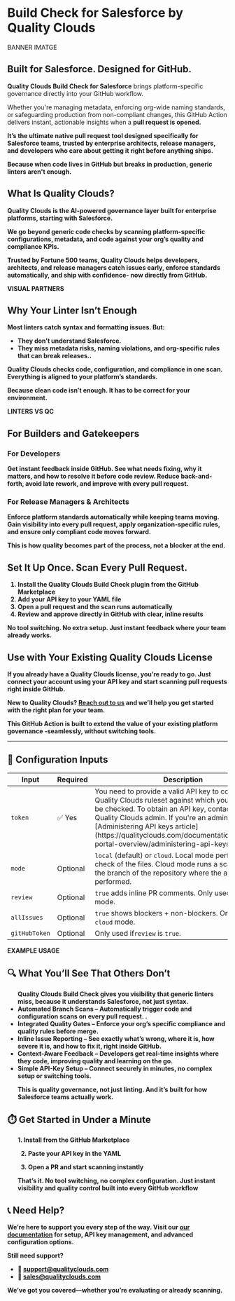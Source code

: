 ﻿<h1>Build Check for Salesforce by Quality Clouds</h1>

BANNER IMATGE

<h2>Built for Salesforce. Designed for GitHub.</h2>

<p><strong>Quality Clouds Build Check for Salesforce</strong> brings platform-specific governance directly into your GitHub workflow.</p>
<p>Whether you're managing metadata, enforcing org-wide naming standards, or safeguarding production from non-compliant changes, this GitHub Action delivers instant, actionable insights when a <strong> pull request is opened.</p>
<p>It’s the ultimate native pull request tool designed specifically for Salesforce teams, <strong>trusted by enterprise architects, release managers, and developers</strong> who care about getting it right before anything ships.</p>

**Because when code lives in GitHub but breaks in production, generic linters aren't enough.**

<h2>What Is Quality Clouds?</h2>

<p><strong>Quality Clouds is the AI-powered governance layer</strong> built for enterprise platforms, starting with Salesforce.</p>
<p>We go beyond generic code checks by scanning platform-specific configurations, metadata, and code against your org’s quality and compliance KPIs.</p>
<p>Trusted by <strong>Fortune 500 teams</strong>, Quality Clouds helps developers, architects, and release managers catch issues early, enforce standards automatically, and ship with confidence- now directly from GitHub.</p>

VISUAL PARTNERS

<h2>Why Your Linter Isn’t Enough</h2>

<p>Most linters catch syntax and formatting issues. But:</p>
<ul>
  <li>They don’t understand Salesforce.</li>
  <li>They miss metadata risks, naming violations, and org-specific rules that can break releases..</li>
</ul>

<p>Quality Clouds checks code, configuration, and compliance in one scan. Everything is aligned to your platform’s standards.

Because clean code isn’t enough. It has to be correct for your environment. </p>

LINTERS VS QC


<h2>For Builders and Gatekeepers</h2>

<h3>For Developers</h3>
<p>Get <strong>instant feedback</strong> inside GitHub. See what needs fixing, why it matters, and how to resolve it before code review. Reduce back-and-forth, avoid late rework, and improve with every pull request.</p>

<h3>For Release Managers & Architects</h3>
<p>Enforce platform standards automatically while keeping teams moving. Gain <strong>visibility into every pull request</strong>, apply organization-specific rules, and ensure only compliant code moves forward.

This is how quality becomes part of the process, not a blocker at the end.
</p>



<h2>Set It Up Once. Scan Every Pull Request.</h2>

<ol>
  <li>Install the Quality Clouds Build Check plugin from the GitHub Marketplace</li>
  <li>Add your API key to your YAML file</li>
  <li>Open a pull request and the scan runs automatically </li>
  <li>Review and approve directly in GitHub with clear, inline results</li>
</ol>

<p>No tool switching. No extra setup. Just instant feedback where your team already works.
</p>


<h2>Use with Your Existing Quality Clouds License</h2>

<p>If you already have a Quality Clouds license, you’re ready to go. Just connect your account using your API key and start scanning pull requests right inside GitHub.
</p>

<p><strong>New to Quality Clouds?</strong> <a href="https://qualityclouds.com/contact">Reach out to us</a> and we’ll help you get started with the right plan for your team.</p>

This GitHub Action is built to extend the value of your existing platform governance -seamlessly, without switching tools.

<hr />

<h2>🧾 Configuration Inputs</h2>

<table>
  <thead>
    <tr>
      <th>Input</th>
      <th>Required</th>
      <th>Description</th>
    </tr>
  </thead>
  <tbody>
    <tr>
      <td><code>token</code></td>
      <td>✅ Yes</td>
      <td>You need to provide a valid API key to connect the Quality Clouds ruleset against which your code will be checked. To obtain an API key, contact your Quality Clouds admin. If you're an admin, check the [Administering API keys article](https://qualityclouds.com/documentation/qc/admin-portal-overview/administering-api-keys/). 
    </tr>
    <tr>
      <td><code>mode</code></td>
      <td>Optional</td>
      <td><code>local</code> (default) or <code>cloud</code>. Local mode performs a live check of the files. Cloud mode runs a scan against the branch of the repository where the action is performed.</td>
    </tr>
    <tr>
      <td><code>review</code></td>
      <td>Optional</td>
      <td><code>true</code> adds inline PR comments. Only used in <code>cloud</code> mode.</td>
    </tr>
    <tr>
      <td><code>allIssues</code></td>
      <td>Optional</td>
      <td><code>true</code> shows blockers + non-blockers. Only used in <code>cloud</code> mode.</td>
    </tr>
    <tr>
      <td><code>gitHubToken</code></td>
      <td>Optional</td>
      <td>Only used if<code>review</code> is <code>true</code>.</td>
    </tr>
  </tbody>
</table>

EXAMPLE USAGE


<h2>🔍 What You’ll See That Others Don’t</h2>

<ul> Quality Clouds Build Check gives you visibility that generic linters miss, because it understands Salesforce, not just syntax.

  <li><strong>Automated Branch Scans</strong> – Automatically trigger code and configuration scans on every pull request.  
.</li>
  <li><strong>Integrated Quality Gates</strong> – Enforce your org’s specific compliance and quality rules before merge.  
</li>
  <li><strong>Inline Issue Reporting</strong> – See exactly what’s wrong, where it is, how severe it is, and how to fix it, right inside GitHub.</li>
  <li><strong>Context-Aware Feedback</strong> – Developers get real-time insights where they code, improving quality and learning on the go.</li>
  <li><strong>Simple API-Key Setup</strong> – Connect securely in minutes, no complex setup or switching tools.</li>

This is quality governance, not just linting. And it’s built for how Salesforce teams actually work.
</ul>

<h2>⏱️ Get Started in Under a Minute</h2>

<ul>
1.  Install from the GitHub Marketplace  
     
2.  Paste your API key in the YAML  
       
3.  Open a PR and start scanning instantly

That’s it. No tool switching, no complex configuration. Just instant visibility and quality control built into every GitHub workflow
</ul>

<h2>📞 Need Help?</h2>

<p>We’re here to support you every step of the way. Visit our <a href="https://docs.qualityclouds.com">our documentation</a> for setup, API key management, and advanced configuration options.</p>

<p><strong>Still need support?</strong></p>
<ul>
  <li>📧 <a href="mailto:support@qualityclouds.com">support@qualityclouds.com</a></li>
  <li>💼 <a href="mailto:sales@qualityclouds.com">sales@qualityclouds.com</a></li> 
</ul>

<p>We’ve got you covered—whether you’re evaluating or already scanning.</p>
